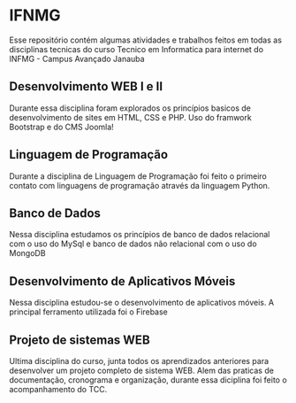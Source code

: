 # IFNMG
Esse repositório contém algumas atividades e trabalhos feitos em todas as disciplinas tecnicas do curso Tecnico em Informatica para internet do INFMG - Campus Avançado Janauba

## Desenvolvimento WEB I e II 
Durante essa disciplina foram explorados os princípios basicos de desenvolvimento de sites em HTML, CSS e PHP.  Uso do framwork Bootstrap e do CMS Joomla! 

## Linguagem de Programação 
Durante a disciplina de Linguagem de Programação foi feito o primeiro contato com linguagens de programação através da linguagem Python. 

## Banco de Dados
Nessa disciplina estudamos os princípios de banco de dados relacional com o uso do MySql e banco de dados não relacional com o uso do MongoDB

## Desenvolvimento de Aplicativos Móveis
Nessa disciplina estudou-se o desenvolvimento de aplicativos móveis. A principal ferramento utilizada foi o Firebase 

## Projeto de sistemas WEB
Ultima disciplina do curso, junta todos os aprendizados anteriores para desenvolver um projeto completo de sistema WEB. Alem das praticas de documentação, cronograma e organização, durante essa diciplina foi feito o acompanhamento do TCC.
